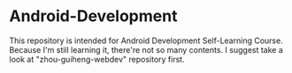 # Android-Development

This repository is intended for Android Development Self-Learning Course. Because I'm still learning it, there're not so many contents.
I suggest take a look at "zhou-guiheng-webdev" repository first.
